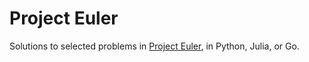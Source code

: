 # Project Euler

Solutions to selected problems in [Project Euler](https://projecteuler.net/), in Python, Julia, or Go.
